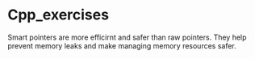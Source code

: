 # Cpp_exercises
Smart pointers are more efficirnt and safer than raw pointers. They help prevent memory leaks and make managing memory resources safer.
